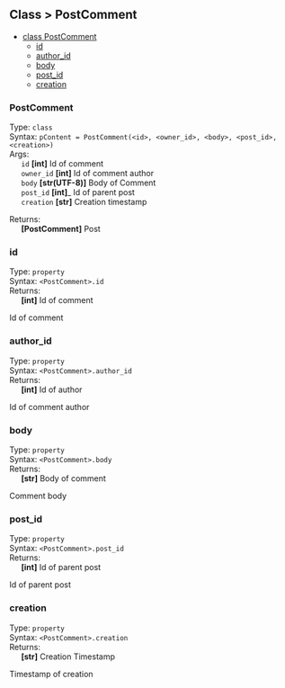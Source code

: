 ## Class > PostComment
- [class PostComment](#postcomment)
    - [id](#id)
    - [author_id](#author_id)
    - [body](#body)
    - [post_id](#post_id)
    - [creation](#creation)

### PostComment
Type: `class`\
Syntax: `pContent = PostComment(<id>, <owner_id>, <body>, <post_id>, <creation>)`\
Args:\
&ensp;&ensp;&ensp;`id` __[int]__ Id of comment\
&ensp;&ensp;&ensp;`owner_id` __[int]__ Id of comment author\
&ensp;&ensp;&ensp;`body` __[str(UTF-8)]__ Body of Comment\
&ensp;&ensp;&ensp;`post_id` __[int]___ Id of parent post\
&ensp;&ensp;&ensp;`creation` __[str]__ Creation timestamp

Returns:\
&ensp;&ensp;&ensp;__[PostComment]__ Post

### id
Type: `property`\
Syntax: `<PostComment>.id`\
Returns:\
&ensp;&ensp;&ensp;__[int]__ Id of comment

Id of comment

### author_id
Type: `property`\
Syntax: `<PostComment>.author_id`\
Returns:\
&ensp;&ensp;&ensp;__[int]__ Id of author

Id of comment author

### body
Type: `property`\
Syntax: `<PostComment>.body`\
Returns:\
&ensp;&ensp;&ensp;__[str]__ Body of comment

Comment body

### post_id
Type: `property`\
Syntax: `<PostComment>.post_id`\
Returns:\
&ensp;&ensp;&ensp;__[int]__ Id of parent post

Id of parent post

### creation
Type: `property`\
Syntax: `<PostComment>.creation`\
Returns:\
&ensp;&ensp;&ensp;__[str]__ Creation Timestamp

Timestamp of creation
